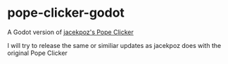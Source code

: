 # pope-clicker-godot
A Godot version of [jacekpoz's Pope Clicker](https://github.com/jacekpoz/pope-clicker)

I will try to release the same or similiar updates as jacekpoz does with the original Pope Clicker
